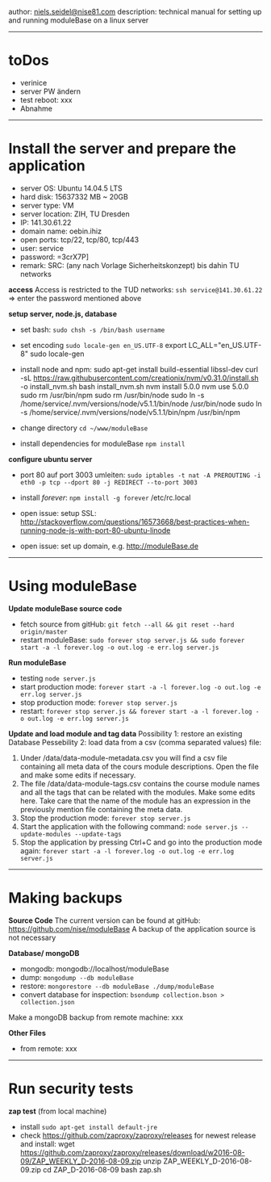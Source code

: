 
author: niels.seidel@nise81.com
description: technical manual for setting up and running moduleBase on a linux server



------------------
# toDos
- verinice
- server PW ändern
- test reboot: xxx 
- Abnahme

------------------
# Install the server and prepare the application
- server OS:	Ubuntu 14.04.5 LTS
- hard disk: 15637332 MB ~ 20GB
- server type: VM
- server location: ZIH, TU Dresden
- IP: 141.30.61.22
- domain name: oebin.ihiz
- open ports: tcp/22, tcp/80, tcp/443
- user: service 
- password: =3crX7P]
- remark: SRC: (any nach Vorlage Sicherheitskonzept) bis dahin TU networks


**access**
Access is restricted to the TUD networks: `ssh service@141.30.61.22` => enter the password mentioned above


**setup server, node.js, database**
- set bash: `sudo chsh -s /bin/bash username`
- set encoding `sudo locale-gen en_US.UTF-8`
export LC_ALL="en_US.UTF-8"
sudo locale-gen

- install node and npm:
	sudo apt-get install build-essential libssl-dev
	curl -sL https://raw.githubusercontent.com/creationix/nvm/v0.31.0/install.sh -o install_nvm.sh
	bash install_nvm.sh
	nvm install 5.0.0
	nvm use 5.0.0
	sudo rm /usr/bin/npm
	sudo rm /usr/bin/node
	sudo ln -s /home/service/.nvm/versions/node/v5.1.1/bin/node /usr/bin/node
	sudo ln -s /home/service/.nvm/versions/node/v5.1.1/bin/npm /usr/bin/npm

- change directory `cd ~/www/moduleBase`
- install dependencies for moduleBase `npm install`


**configure ubuntu server**
- port 80 auf port 3003 umleiten: `sudo iptables -t nat -A PREROUTING -i eth0 -p tcp --dport 80 -j REDIRECT --to-port 3003`

- install *forever*: `npm install -g forever`
/etc/rc.local

- open issue: setup SSL: http://stackoverflow.com/questions/16573668/best-practices-when-running-node-js-with-port-80-ubuntu-linode
- open issue: set up domain, e.g. http://moduleBase.de


------------------
# Using moduleBase

**Update moduleBase source code**
- fetch source from gitHub: `git fetch --all && git reset --hard origin/master`
- restart moduleBase: `sudo forever stop server.js && sudo forever start -a -l forever.log -o out.log -e err.log server.js`

**Run moduleBase**
- testing `node server.js`
- start production mode: `forever start -a -l forever.log -o out.log -e err.log server.js`
- stop production mode: `forever stop server.js`
- restart: `forever stop server.js && forever start -a -l forever.log -o out.log -e err.log server.js`

**Update and load module and tag data**
Possibility 1: restore an existing Database
Pessebility 2: load data from a csv (comma separated values) file:
1. Under /data/data-module-metadata.csv you will find a csv file containing all meta data of the cours module descriptions. Open the file and make some edits if necessary.
2. The file /data/data-module-tags.csv contains the course module names and all the tags that can be related with the modules. Make some edits here. Take care that the name of the module has an expression in the previously mention file containing the meta data.
3. Stop the production mode: `forever stop server.js`
4. Start the application with the following command: `node server.js --update-modules --update-tags`
5. Stop the application by pressing Ctrl+C and go into the production mode again: `forever start -a -l forever.log -o out.log -e err.log server.js`


------------------
# Making backups
**Source Code**
The current version can be found at gitHub: https://github.com/nise/moduleBase 
A backup of the application source is not necessary

**Database/ mongoDB**
- mongodb: mongodb://localhost/moduleBase
- dump: `mongodump --db moduleBase`
- restore: `mongorestore --db moduleBase ./dump/moduleBase`
- convert database for inspection: `bsondump collection.bson > collection.json`

Make a mongoDB backup from remote machine: xxx

**Other Files**
- from remote: xxx


------------------
# Run security tests
**zap test**
(from local machine)
- install `sudo apt-get install default-jre`
- check https://github.com/zaproxy/zaproxy/releases for newest release and install: 
	wget https://github.com/zaproxy/zaproxy/releases/download/w2016-08-09/ZAP_WEEKLY_D-2016-08-09.zip
	unzip ZAP_WEEKLY_D-2016-08-09.zip
	cd ZAP_D-2016-08-09
	bash zap.sh



